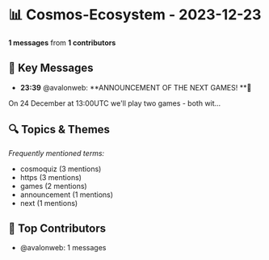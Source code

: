 # 📊 Cosmos-Ecosystem - 2023-12-23
**1 messages** from **1 contributors**

## 💬 Key Messages
- **23:39** @avalonweb: **ANNOUNCEMENT OF THE NEXT GAMES! **🚀

On 24 December at 13:00UTC we'll play two games - both wit...

## 🔍 Topics & Themes
*Frequently mentioned terms:*
- cosmoquiz (3 mentions)
- https (3 mentions)
- games (2 mentions)
- announcement (1 mentions)
- next (1 mentions)

## 👥 Top Contributors
- @avalonweb: 1 messages